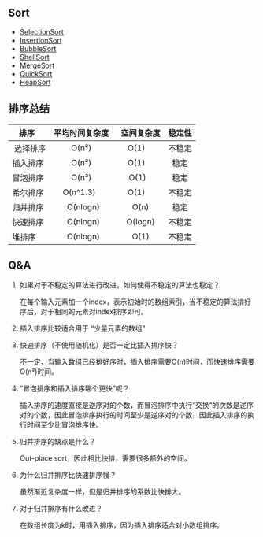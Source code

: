 ## Sort

* [SelectionSort](https://github.com/steveLauwh/Data-Structures-And-Algorithms/tree/master/Sort/SelectionSort)
* [InsertionSort](https://github.com/steveLauwh/Data-Structures-And-Algorithms/tree/master/Sort/InsertionSort)
* [BubbleSort](https://github.com/steveLauwh/Data-Structures-And-Algorithms/tree/master/Sort/BubbleSort)
* [ShellSort](https://github.com/steveLauwh/Data-Structures-And-Algorithms/tree/master/Sort/ShellSort)
* [MergeSort](https://github.com/steveLauwh/Data-Structures-And-Algorithms/tree/master/Sort/MergeSort)
* [QuickSort](https://github.com/steveLauwh/Data-Structures-And-Algorithms/tree/master/Sort/QuickSort)
* [HeapSort](https://github.com/steveLauwh/Data-Structures-And-Algorithms/tree/master/Sort/HeapSort)

## 排序总结

| 排序    | 平均时间复杂度    |  空间复杂度 |  稳定性 |
| --------| :-----:         | :-----:  | :-----:  |  
| 选择排序 | O(n²)    | O(1)            | 不稳定 |
| 插入排序 | O(n²)    | O(1)            | 稳定 |
| 冒泡排序 | O(n²)    | O(1)             | 稳定 |
| 希尔排序 | O(n^1.3)     | O(1)            | 不稳定 |
| 归并排序 | O(nlogn) | O(n)| 稳定 |
| 快速排序 | O(nlogn) | O(logn)          | 不稳定 |
| 堆排序   | O(nlogn) | O(1) | 不稳定 |

## Q&A

1. 如果对于不稳定的算法进行改进，如何使得不稳定的算法也稳定？

   在每个输入元素加一个index，表示初始时的数组索引，当不稳定的算法排好序后，对于相同的元素对index排序即可。

2. 插入排序比较适合用于 “少量元素的数组”

3. 快速排序（不使用随机化）是否一定比插入排序快？

   不一定，当输入数组已经排好序时，插入排序需要O(n)时间，而快速排序需要O(n²)时间。

4. “冒泡排序和插入排序哪个更快”呢？

   插入排序的速度直接是逆序对的个数，而冒泡排序中执行“交换“的次数是逆序对的个数，因此冒泡排序执行的时间至少是逆序对的个数，因此插入排序的执行时间至少比冒泡排序快。

5. 归并排序的缺点是什么？

   Out-place sort，因此相比快排，需要很多额外的空间。

6. 为什么归并排序比快速排序慢？

   虽然渐近复杂度一样，但是归并排序的系数比快排大。

7. 对于归并排序有什么改进？

   在数组长度为k时，用插入排序，因为插入排序适合对小数组排序。


